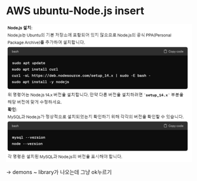 # AWS ubuntu-Node.js insert

![Untitled](AWS%20ubuntu-Node.js%20insert%2064fb07d19718439795ffea4e98d7900f/Untitled.png)

→ demons ~ library가 나오는데 그냥 ok누르기
